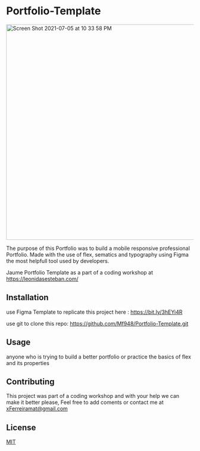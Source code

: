 # Portfolio-Template

<img width="578" alt="Screen Shot 2021-07-05 at 10 33 58 PM" src="https://user-images.githubusercontent.com/23587714/124533863-1c78f000-dde1-11eb-963f-5e05a7d9017a.png">

The purpose of this Portfolio was to build a mobile responsive professional Portfolio. Made with the use of flex, sematics and typography using Figma the most helpfull tool used by developers.

Jaume Portfolio Template as a part of a coding workshop at https://leonidasesteban.com/


## Installation

use Figma Template to replicate this project here : https://bit.ly/3hEYi4R

use git to clone this repo:  https://github.com/Mf948/Portfolio-Template.git

## Usage
 anyone who is trying to build a better portfolio or practice the basics of flex and its properties 



## Contributing

 This project was part of a coding workshop and with your help we can make it better please, Feel free to add coments or contact me at xFerreiramat@gmail.com


## License
[MIT](https://choosealicense.com/licenses/mit/)
